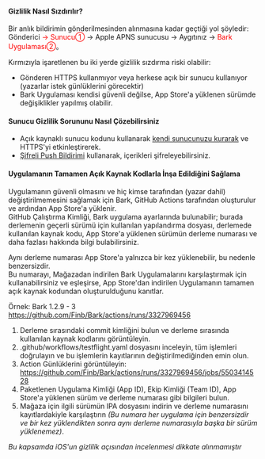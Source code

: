 #### Gizlilik Nasıl Sızdırılır? <!-- {docsify-ignore-all} -->
Bir anlık bildirimin gönderilmesinden alınmasına kadar geçtiği yol şöyledir:<br />
Gönderici<font color='red'> → Sunucu①</font> → Apple APNS sunucusu → Aygıtınız → <font color='red'>Bark Uygulaması②</font>。

Kırmızıyla işaretlenen bu iki yerde gizlilik sızdırma riski olabilir:<br>
* Gönderen HTTPS kullanmıyor veya herkese açık bir sunucu kullanıyor (yazarlar istek günlüklerini görecektir)
* Bark Uygulaması kendisi güvenli değilse, App Store'a yüklenen sürümde değişiklikler yapılmış olabilir.

#### Sunucu Gizlilik Sorununu Nasıl Çözebilirsiniz
* Açık kaynaklı sunucu kodunu kullanarak [kendi sunucunuzu kurarak](/tr/deploy.md) ve HTTPS'yi etkinleştirerek.
* [Şifreli Push Bildirimi](/tr/encryption) kullanarak, içerikleri şifreleyebilirsiniz.

#### Uygulamanın Tamamen Açık Kaynak Kodlarla İnşa Edildiğini Sağlama
Uygulamanın güvenli olmasını ve hiç kimse tarafından (yazar dahil) değiştirilmemesini sağlamak için Bark, GitHub Actions tarafından oluşturulur ve ardından App Store'a yüklenir.<br />
GitHub Çalıştırma Kimliği, Bark uygulama ayarlarında bulunabilir; burada derlemenin geçerli sürümü için kullanılan yapılandırma dosyası, derlemede kullanılan kaynak kodu, App Store'a yüklenen sürümün derleme numarası ve daha fazlası hakkında bilgi bulabilirsiniz.<br>


Aynı derleme numarası App Store'a yalnızca bir kez yüklenebilir, bu nedenle benzersizdir.<br>
Bu numarayı, Mağazadan indirilen Bark Uygulamalarını karşılaştırmak için kullanabilirsiniz ve eşleşirse, App Store'dan indirilen Uygulamanın tamamen açık kaynak kodundan oluşturulduğunu kanıtlar.

Örnek: Bark 1.2.9 - 3<br> 
https://github.com/Finb/Bark/actions/runs/3327969456

1. Derleme sırasındaki commit kimliğini bulun ve derleme sırasında kullanılan kaynak kodlarını görüntüleyin.
2. .github/workflows/testflight.yaml dosyasını inceleyin, tüm işlemleri doğrulayın ve bu işlemlerin kayıtlarının değiştirilmediğinden emin olun.
3. Action Günlüklerini görüntüleyin: https://github.com/Finb/Bark/actions/runs/3327969456/jobs/5503414528
4. Paketlenen Uygulama Kimliği (App ID), Ekip Kimliği (Team ID), App Store'a yüklenen sürüm ve derleme numarası gibi bilgileri bulun.
5. Mağaza için ilgili sürümün IPA dosyasını indirin ve derleme numarasını kayıtlardakiyle karşılaştırın *(Bu numara her uygulama için benzersizdir ve bir kez yüklendikten sonra aynı derleme numarasıyla başka bir sürüm yüklenemez)*.


*Bu kapsamda iOS'un gizlilik açısından incelenmesi dikkate alınmamıştır*